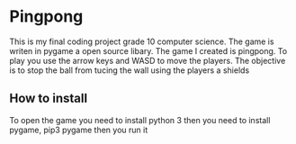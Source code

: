 # Pingpong
This is my final coding project grade 10 computer science. The game is writen in pygame a open source libary. The game I created is pingpong.
To play you use the arrow keys and WASD to move the players. The objective is to stop the ball from tucing the wall using the players a shields

## How to install
To open the game you need to install python 3 then you need to install pygame, pip3 pygame then you run it
